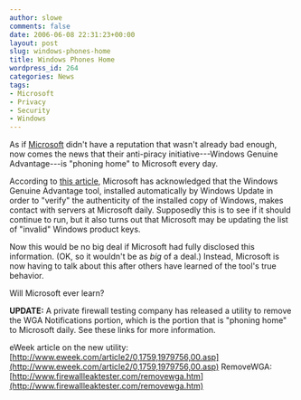 ```yaml
---
author: slowe
comments: false
date: 2006-06-08 22:31:23+00:00
layout: post
slug: windows-phones-home
title: Windows Phones Home
wordpress_id: 264
categories: News
tags:
- Microsoft
- Privacy
- Security
- Windows
---
```


As if [Microsoft](http://www.microsoft.com/) didn't have a reputation that wasn't already bad enough, now comes the news that their anti-piracy initiative---Windows Genuine Advantage---is "phoning home" to Microsoft every day.

According to [this article](http://www.physorg.com/news68917335.html), Microsoft has acknowledged that the Windows Genuine Advantage tool, installed automatically by Windows Update in order to "verify" the authenticity of the installed copy of Windows, makes contact with servers at Microsoft daily. Supposedly this is to see if it should continue to run, but it also turns out that Microsoft may be updating the list of "invalid" Windows product keys.

Now this would be no big deal if Microsoft had fully disclosed this information. (OK, so it wouldn't be as _big_ of a deal.) Instead, Microsoft is now having to talk about this after others have learned of the tool's true behavior.

Will Microsoft ever learn?

**UPDATE:** A private firewall testing company has released a utility to remove the WGA Notifications portion, which is the portion that is "phoning home" to Microsoft daily. See these links for more information.

eWeek article on the new utility: [http://www.eweek.com/article2/0,1759,1979756,00.asp](http://www.eweek.com/article2/0,1759,1979756,00.asp)
RemoveWGA: [http://www.firewallleaktester.com/removewga.htm](http://www.firewallleaktester.com/removewga.htm)
